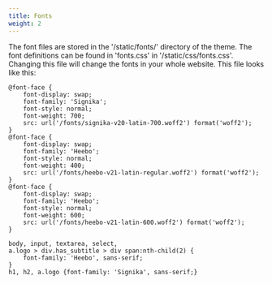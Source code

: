 ```yaml
---
title: Fonts
weight: 2
---
```


The font files are stored in the '/static/fonts/' directory of the theme. The font definitions can be found in 'fonts.css' in '/static/css/fonts.css'. Changing this file will change the fonts in your whole website. This file looks like this:

```
@font-face {
    font-display: swap;
    font-family: 'Signika';
    font-style: normal;
    font-weight: 700;
    src: url('/fonts/signika-v20-latin-700.woff2') format('woff2');
}
@font-face {
    font-display: swap;
    font-family: 'Heebo';
    font-style: normal;
    font-weight: 400;
    src: url('/fonts/heebo-v21-latin-regular.woff2') format('woff2');
}
@font-face {
    font-display: swap;
    font-family: 'Heebo';
    font-style: normal;
    font-weight: 600;
    src: url('/fonts/heebo-v21-latin-600.woff2') format('woff2');
}

body, input, textarea, select, 
a.logo > div.has_subtitle > div span:nth-child(2) {
    font-family: 'Heebo', sans-serif;
}
h1, h2, a.logo {font-family: 'Signika', sans-serif;}
```